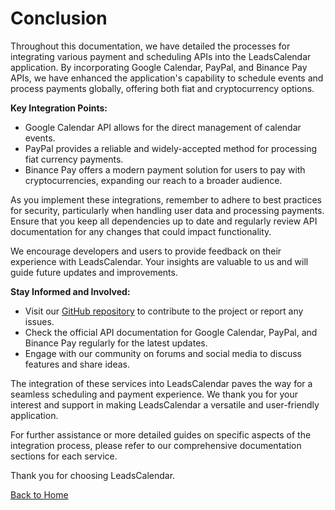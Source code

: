 # Conclusion

Throughout this documentation, we have detailed the processes for integrating various payment and scheduling APIs into the LeadsCalendar application. By incorporating Google Calendar, PayPal, and Binance Pay APIs, we have enhanced the application's capability to schedule events and process payments globally, offering both fiat and cryptocurrency options.

**Key Integration Points:**

- Google Calendar API allows for the direct management of calendar events.
- PayPal provides a reliable and widely-accepted method for processing fiat currency payments.
- Binance Pay offers a modern payment solution for users to pay with cryptocurrencies, expanding our reach to a broader audience.

As you implement these integrations, remember to adhere to best practices for security, particularly when handling user data and processing payments. Ensure that you keep all dependencies up to date and regularly review API documentation for any changes that could impact functionality.

We encourage developers and users to provide feedback on their experience with LeadsCalendar. Your insights are valuable to us and will guide future updates and improvements.

**Stay Informed and Involved:**

- Visit our [GitHub repository](https://github.com/LeadsCalendar) to contribute to the project or report any issues.
- Check the official API documentation for Google Calendar, PayPal, and Binance Pay regularly for the latest updates.
- Engage with our community on forums and social media to discuss features and share ideas.

The integration of these services into LeadsCalendar paves the way for a seamless scheduling and payment experience. We thank you for your interest and support in making LeadsCalendar a versatile and user-friendly application.

For further assistance or more detailed guides on specific aspects of the integration process, please refer to our comprehensive documentation sections for each service.

Thank you for choosing LeadsCalendar.

[Back to Home](./index.md)
